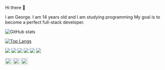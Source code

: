 Hi there 👋

I am George. I am 14 years old and I am studying programming My goal is to become a perfect full-stack developer.

![GitHub stats](https://github-readme-stats.vercel.app/api?username=giorgi200706&show_icons=true)

[![Top Langs](https://github-readme-stats.vercel.app/api/top-langs/?username=giorgi200706&layout=compact)](https://github.com/giorgi200706/github-readme-stats)

![](https://img.shields.io/badge/-C++-00599C?logo=c++&logoColor=fff)
![](https://img.shields.io/badge/-PYTHON-776AB?logo=python&logoColor=fff)
![](https://img.shields.io/badge/-FLASK-000000?logo=flask&logoColor=fff)
![](https://img.shields.io/badge/-HTML-e34f26?logo=html5&logoColor=fff)
![](https://img.shields.io/badge/-CSS-1572B6?logo=css&logoColor=fff)
![](https://img.shields.io/badge/-SASS-CC6699?logo=scss&logoColor=fff)

<img style=" width: 22px;" src="https://cdn.jsdelivr.net/npm/simple-icons@v3/icons/facebook.svg" href="https://youtube.com/">
<img style=" width: 22px;" src="https://cdn.jsdelivr.net/npm/simple-icons@v3/icons/twitter.svg" href="https://twitter.com/"/>
<img style=" width: 22px;" src="https://cdn.jsdelivr.net/npm/simple-icons@v3/icons/instagram.svg" href= "https://www.instagram.com/in/"/>

